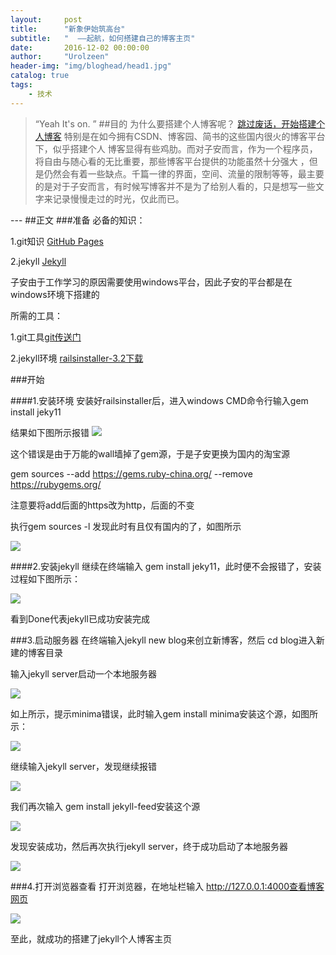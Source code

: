 ```yaml
---
layout:     post
title:      "新象伊始筑高台"
subtitle:   "  ——起航，如何搭建自己的博客主页"
date:       2016-12-02 00:00:00
author:     "Urolzeen"
header-img: "img/bloghead/head1.jpg"
catalog: true
tags:
    - 技术
---
```

> “Yeah It's on. ”
##目的
为什么要搭建个人博客呢？
[跳过废话，开始搭建个人博客](#build) 
特别是在如今拥有CSDN、博客园、简书的这些国内很火的博客平台下，似乎搭建个人 博客显得有些鸡肋。而对子安而言，作为一个程序员，将自由与随心看的无比重要，那些博客平台提供的功能虽然十分强大 ，但是仍然会有着一些缺点。千篇一律的界面，空间、流量的限制等等，最主要的是对于子安而言，有时候写博客并不是为了给别人看的，只是想写一些文字来记录慢慢走过的时光，仅此而已。

<p id = "build"></p>
---
##正文
###准备
必备的知识：

1.git知识  [GitHub Pages](https://pages.github.com/)
 
2.jekyll [Jekyll](http://jekyllrb.com/)


子安由于工作学习的原因需要使用windows平台，因此子安的平台都是在windows环境下搭建的

所需的工具：

1.git工具[git传送门](https://git-scm.com/downloads)

2.jekyll环境 [railsinstaller-3.2下载](http://pan.baidu.com/s/1pLKuVbH)

###开始

####1.安装环境
安装好railsinstaller后，进入windows CMD命令行输入gem install jeky11

结果如下图所示报错
![](http://i.imgur.com/HT8wgI4.png)

这个错误是由于万能的wall墙掉了gem源，于是子安更换为国内的淘宝源

gem sources --add https://gems.ruby-china.org/ --remove https://rubygems.org/

注意要将add后面的https改为http，后面的不变

执行gem sources -l 发现此时有且仅有国内的了，如图所示


![](http://i.imgur.com/lDs6TvS.png)

####2.安装jekyll
继续在终端输入 gem install jeky11，此时便不会报错了，安装过程如下图所示：

![](http://i.imgur.com/v7UtEmJ.png)

看到Done代表jekyll已成功安装完成

###3.启动服务器
在终端输入jekyll new blog来创立新博客，然后 cd blog进入新建的博客目录

输入jekyll server启动一个本地服务器


![](http://i.imgur.com/TjEKnQW.png)

如上所示，提示minima错误，此时输入gem install minima安装这个源，如图所示：


![](http://i.imgur.com/Dm7G7g8.png)

继续输入jekyll server，发现继续报错


![](http://i.imgur.com/ko3KUfZ.png)

我们再次输入 gem install jekyll-feed安装这个源


![](http://i.imgur.com/NdiPceU.png)

发现安装成功，然后再次执行jekyll server，终于成功启动了本地服务器


![](http://i.imgur.com/IvOYUBP.png)

###4.打开浏览器查看
打开浏览器，在地址栏输入 http://127.0.0.1:4000查看博客网页


![](http://i.imgur.com/qAnmWmY.png)

至此，就成功的搭建了jekyll个人博客主页

